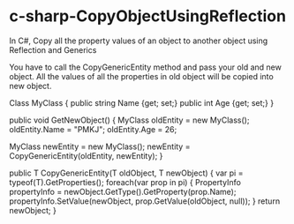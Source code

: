 # c-sharp-CopyObjectUsingReflection
In C#, Copy all the property values of an object to another object using Reflection and Generics

You have to call the CopyGenericEntity method and pass your old and new object.
All the values of all the properties in old object will be copied into new object.

Class MyClass {
  public string Name {get; set;}
  public int Age {get; set;}
}

public void GetNewObject()
{
  MyClass oldEntity = new MyClass();
  oldEntity.Name = "PMKJ";
  oldEntity.Age = 26;
  
  MyClass newEntity = new MyClass();
  newEntity = CopyGenericEntity<MyClass>(oldEntity, newEntity);
}



public T CopyGenericEntity<T>(T oldObject, T newObject)
{
    var pi = typeof(T).GetProperties();
    foreach(var prop in pi)
    {
        PropertyInfo propertyInfo = newObject.GetType().GetProperty(prop.Name);
        propertyInfo.SetValue(newObject, prop.GetValue(oldObject, null));
    }
    return newObject;
}
